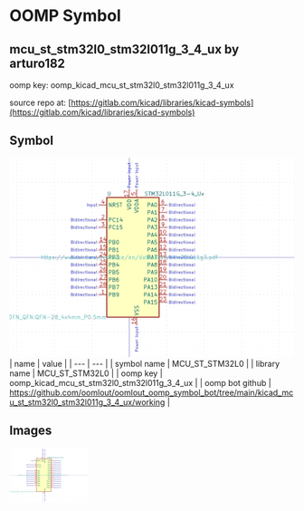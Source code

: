 # OOMP Symbol  
## mcu_st_stm32l0_stm32l011g_3_4_ux  by arturo182  
  
oomp key: oomp_kicad_mcu_st_stm32l0_stm32l011g_3_4_ux  
  
source repo at: [https://gitlab.com/kicad/libraries/kicad-symbols](https://gitlab.com/kicad/libraries/kicad-symbols)  
## Symbol  
  
[![working.png](working_600.png)](working.png)  
| name | value | 
| --- | --- | 
| symbol name | MCU_ST_STM32L0 | 
| library name | MCU_ST_STM32L0 | 
| oomp key | oomp_kicad_mcu_st_stm32l0_stm32l011g_3_4_ux | 
| oomp bot github | https://github.com/oomlout/oomlout_oomp_symbol_bot/tree/main/kicad_mcu_st_stm32l0_stm32l011g_3_4_ux/working | 
## Images  
  
[![working.png](working_140.png)](working.png)  
